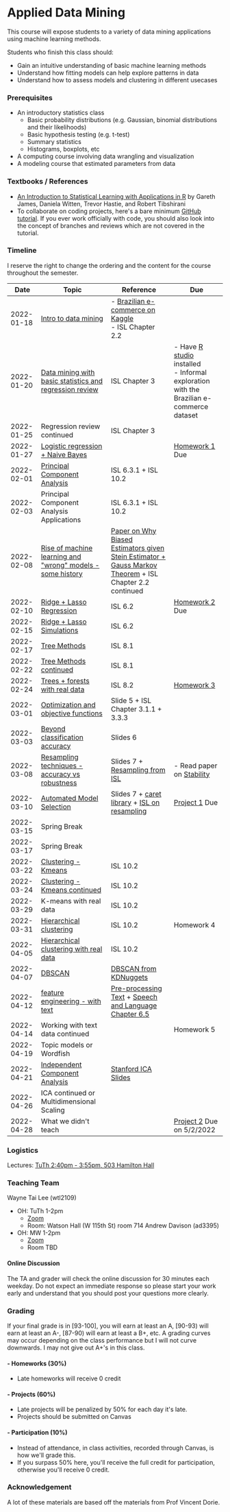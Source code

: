# Applied Data Mining

This course will expose students to a variety of data mining applications
using machine learning methods.

Students who finish this class should:

- Gain an intuitive understanding of basic machine learning methods
- Understand how fitting models can help explore patterns in data
- Understand how to assess models and clustering in different usecases

### Prerequisites
- An introductory statistics class
  - Basic probability distributions (e.g. Gaussian, binomial distributions and their likelihoods)
  - Basic hypothesis testing (e.g. t-test)
  - Summary statistics
  - Histograms, boxplots, etc
- A computing course involving data wrangling and visualization
- A modeling course that estimated parameters from data

### Textbooks / References
- [An Introduction to Statistical Learning with Applications in R](https://link.springer.com/book/10.1007%2F978-1-4614-7138-7) by Gareth James, Daniela Witten, Trevor Hastie, and Robert Tibshirani
- To collaborate on coding projects, here's a bare minimum [GitHub tutorial](https://leewtai.github.io/setup/git_for_beginniners.html). If you ever work officially with code, you should also look into the concept of branches and reviews which are not covered in the tutorial.

### Timeline
I reserve the right to change the ordering and the content for the course throughout the semester.

|Date|Topic|Reference|Due|
|---|---|---|---|
|2022-01-18|[Intro to data mining](https://docs.google.com/presentation/d/1LRXc0v-mawZdvVYDJQXQ7MuG2_dCCOH8c2sW4aCerMs/edit?usp=sharing)|- [Brazilian e-commerce on Kaggle](https://www.kaggle.com/olistbr/brazilian-ecommerce)<br>- ISL Chapter 2.2||
|2022-01-20|[Data mining with basic statistics and regression review](https://docs.google.com/presentation/d/17hPTelOmM_2OhsQnN1pEvUvf_p61rhyUVtSeNX_UHJc/edit?usp=sharing)|ISL Chapter 3|- Have [R studio](https://cran.rstudio.com/) installed<br>- Informal exploration with the Brazilian e-commerce dataset|
|2022-01-25|Regression review continued|ISL Chapter 3||
|2022-01-27|[Logistic regression + Naive Bayes](https://docs.google.com/presentation/d/1U7yQPTLVIe-e9W70gHKFapB8XfohsnnUr56kTuESOHQ/edit?usp=sharing)||[Homework 1](homeworks/hw1.md) Due|
|2022-02-01|[Principal Component Analysis](https://docs.google.com/presentation/d/19C31WjmOkdca-Nm4LBn5rLLadH138BESV4F_gyXgON8/edit?usp=sharing)|ISL 6.3.1 + ISL 10.2||
|2022-02-03|Principal Component Analysis Applications|ISL 6.3.1 + ISL 10.2||
|2022-02-08|[Rise of machine learning and "wrong" models - some history](https://docs.google.com/presentation/d/1RweE3ajD5pGn-FnPp-0tf_0iMWRHlMzUaTpp4utvmN8/edit?usp=sharing)|[Paper on Why Biased Estimators given Stein Estimator + Gauss Markov Theorem](https://www.jstor.org/stable/1268284?seq=1#metadata_info_tab_contents) + ISL Chapter 2.2 continued||
|2022-02-10|[Ridge + Lasso Regression](https://docs.google.com/presentation/d/1W_xNZ5aty4V8sGnc9nBpeVlfY4ws0tkH-fZGm2kngfI/edit?usp=sharing)|ISL 6.2|[Homework 2](homeworks/hw2.md) Due|
|2022-02-15|[Ridge + Lasso Simulations](https://docs.google.com/presentation/d/1yktXlOcSGVHkoPBFiqkE1KiWk4aZ8gNzAAbXG4ixl64/edit?usp=sharing)|ISL 6.2||
|2022-02-17|[Tree Methods](https://docs.google.com/presentation/d/1VCmWhaV4M3oAEDhB4LqYF5WUz0NZrn7v5-OpH0SnDBM/edit?usp=sharing)|ISL 8.1||
|2022-02-22|[Tree Methods continued](https://docs.google.com/presentation/d/1tFOm3dSSBV7-PtYAAQgLYkAAp8bVMeUYiPZlP0rCtpE/edit?usp=sharing)|ISL 8.1||
|2022-02-24|[Trees + forests with real data](https://docs.google.com/presentation/d/1_yNVafSSJCs0KT_MKcVgbxio419NDCGDDeAVDZ05S7s/edit?usp=sharing)|ISL 8.2|[Homework 3](homeworks/hw3.md)|
|2022-03-01|[Optimization and objective functions](https://docs.google.com/presentation/d/1RKi4H1kxhtwPyP6l1lTSFTAYjDHeE7umpvkc8cMD4F4/edit?usp=sharing)|Slide 5 + ISL Chapter 3.1.1 + 3.3.3||
|2022-03-03|[Beyond classification accuracy](https://docs.google.com/presentation/d/1Dff7Et1pejUNyRzdyXwjDvoqCK9OGTq2RDODVUUZYPU/edit?usp=sharing)|Slides 6||
|2022-03-08|[Resampling techniques - accuracy vs robustness](https://docs.google.com/presentation/d/1dEpri9RjpqPSop5SBNv-TneoO0QYKMcyS0E5SEgueoQ/edit?usp=sharing)|Slides 7 + [Resampling from ISL](https://link.springer.com/chapter/10.1007/978-1-4614-7138-7_5)|- Read paper on [Stability](https://arxiv.org/abs/1310.0150)|
|2022-03-10|[Automated Model Selection](https://docs.google.com/presentation/d/1dEpri9RjpqPSop5SBNv-TneoO0QYKMcyS0E5SEgueoQ/edit?usp=sharing)|Slides 7 + [caret library](https://topepo.github.io/caret/index.html) + [ISL on resampling](https://link.springer.com/chapter/10.1007/978-1-4614-7138-7_5)|[Project 1](homeworks/proj1.md) Due|
|2022-03-15|Spring Break|||
|2022-03-17|Spring Break|||
|2022-03-22|[Clustering - Kmeans](https://docs.google.com/presentation/d/1DoWbNOEZGeZkNr4wb9u198GlnS45rxWFoaOwEvMPn-E/edit?usp=sharing)|ISL 10.2||
|2022-03-24|[Clustering - Kmeans continued](https://docs.google.com/presentation/d/1RAzfwkMSzoEgLT8hYw0zL7KxCAM4jnjbCyxZgb84QxU/edit?usp=sharing)|ISL 10.2||
|2022-03-29|K-means with real data|ISL 10.2||
|2022-03-31|[Hierarchical clustering](https://docs.google.com/presentation/d/1b-iWZSg5w9dm-01miUvtIIShjctAYKQo2tFMzX3OiXI/edit?usp=sharing)|ISL 10.2|Homework 4|
|2022-04-05|[Hierarchical clustering with real data](https://docs.google.com/presentation/d/15lNq4NQrEOzcsR0uhkltQfJrSiFQcx-FQPCh_7g9KRQ/edit?usp=sharing)|ISL 10.2||
|2022-04-07|[DBSCAN](https://docs.google.com/presentation/d/18exR7A0qTMJsclSOFJz4_IaOhvEFPhzqo4MuW6rYVmI/edit?usp=sharing)|[DBSCAN from KDNuggets](https://www.kdnuggets.com/2020/04/dbscan-clustering-algorithm-machine-learning.html)||
|2022-04-12|[feature engineering - with text](https://docs.google.com/presentation/d/1BzfHDaGuvM2Vv6Vbi8YF55ZjzFAYFCcaAGcjpl9XkPE/edit?usp=sharing)|[Pre-processing Text](https://www.cambridge.org/core/journals/political-analysis/article/text-preprocessing-for-unsupervised-learning-why-it-matters-when-it-misleads-and-what-to-do-about-it/AA7D4DE0AA6AB208502515AE3EC6989E) + [Speech and Language Chapter 6.5](https://web.stanford.edu/~jurafsky/slp3/)||
|2022-04-14|Working with text data continued||Homework 5|
|2022-04-19|Topic models or Wordfish|||
|2022-04-21|[Independent Component Analysis](https://docs.google.com/presentation/d/141-Q9FFzFjAZr32RXv4D5cBd0SK38DmEzZnxVdGOma0/edit?usp=sharing)|[Stanford ICA Slides](http://statweb.stanford.edu/~tibs/sta306bfiles/ica.pdf)||
|2022-04-26|ICA continued or Multidimensional Scaling|||
|2022-04-28|What we didn't teach||[Project 2](homeworks/proj3.md) Due on 5/2/2022|


### Logistics
Lectures:
  [TuTh 2:40pm - 3:55pm, 503 Hamilton Hall](https://vergil.registrar.columbia.edu/#/courses/APPLIED%20DATA%20MINING)

### Teaching Team
Wayne Tai Lee (wtl2109)
  - OH: TuTh 1-2pm
    - [Zoom](https://columbiauniversity.zoom.us/j/92977520582?pwd=RDE2bUEzRCtRODd3K05RUkJUcHJyQT09)
    - Room: Watson Hall (W 115th St) room 714
Andrew Davison (ad3395)
  - OH: MW 1-2pm
    - [Zoom](https://columbiauniversity.zoom.us/j/4404461516?pwd=TzVEb09XYzB2dDFHN1hYV0NvWWQwUT09)
    - Room TBD

#### Online Discussion
The TA and grader will check the online discussion for 30 minutes each weekday.
Do not expect an immediate response so please start your work early and understand
that you should post your questions more clearly.

### Grading
If your final grade is in [93-100], you will earn at least an A, [90-93) will earn at least an A-, [87-90) will earn at least a B+, etc. A grading curves may occur depending on the class performance but I will not curve downwards. I may not give out A+'s in this class.

#### - Homeworks (30%)
  - Late homeworks will receive 0 credit
#### - Projects (60%)
  - Late projects will be penalized by 50% for each day it's late.
  - Projects should be submitted on Canvas
#### - Participation (10%)
  - Instead of attendance, in class activities, recorded through Canvas, is how we'll grade this.
  - If you surpass 50% here, you'll receive the full credit for participation, otherwise you'll receive 0 credit.

### Acknowledgement
A lot of these materials are based off the materials from Prof Vincent Dorie.
